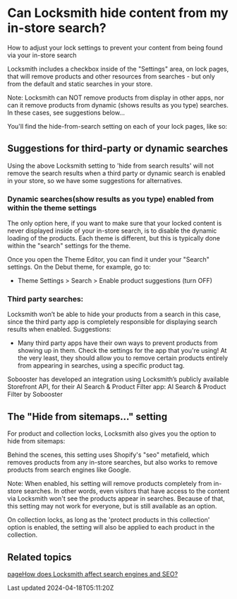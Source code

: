 # Can Locksmith hide content from my in-store search?

How to adjust your lock settings to prevent your content from being found via your in-store search

Locksmith includes a checkbox inside of the "Settings" area, on lock pages, that will remove products and other resources from searches - but only from the default and static searches in your store.

Note: Locksmith can NOT remove products from display in other apps, nor can it remove products from dynamic (shows results as you type) searches. In these cases, see suggestions below...

You'll find the hide-from-search setting on each of your lock pages, like so:

## Suggestions for third-party or dynamic searches

Using the above Locksmith setting to 'hide from search results' will not remove the search results when a third party or dynamic search is enabled in your store, so we have some suggestions for alternatives.

### Dynamic searches(show results as you type) enabled from within the theme settings

The only option here, if you want to make sure that your locked content is never displayed inside of your in-store search, is to disable the dynamic loading of the products. Each theme is different, but this is typically done within the "search" settings for the theme.

Once you open the Theme Editor, you can find it under your "Search" settings. On the Debut theme, for example, go to:

- Theme Settings \> Search \> Enable product suggestions (turn OFF)

### Third party searches:

Locksmith won’t be able to hide your products from a search in this case, since the third party app is completely responsible for displaying search results when enabled. Suggestions:

- Many third party apps have their own ways to prevent products from showing up in them. Check the settings for the app that you're using! At the very least, they should allow you to remove certain products entirely from appearing in searches, using a specific product tag.

Sobooster has developed an integration using Locksmith’s publicly available Storefront API, for their AI Search & Product Filter app: AI Search & Product Filter by Sobooster

## The "Hide from sitemaps..." setting

For product and collection locks, Locksmith also gives you the option to hide from sitemaps:

Behind the scenes, this setting uses Shopify's "seo" metafield, which removes products from any in-store searches, but also works to remove products from search engines like Google.

Note: When enabled, his setting will remove products completely from in-store searches. In other words, even visitors that have access to the content via Locksmith won't see the products appear in searches. Because of that, this setting may not work for everyone, but is still available as an option.

On collection locks, as long as the 'protect products in this collection' option is enabled, the setting will also be applied to each product in the collection.

## Related topics
[pageHow does Locksmith affect search engines and SEO?](/faqs/more/how-does-locksmith-affect-search-engines-and-seo)

Last updated 2024-04-18T05:11:20Z